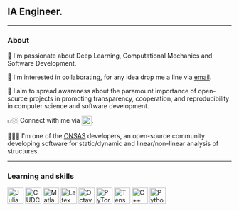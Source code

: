 ## IA Engineer.
 
------

### About

🔭 I'm passionate about Deep Learning, Computational Mechanics and Software Development.

👯 I'm interested in collaborating, for any idea drop me a line via [email](mailto:mvanzulli@fing.edu.uy).

💭 I aim to spread awareness about the paramount importance of open-source projects in promoting transparency, cooperation, and reproducibility in computer science and software development.

👉🏼 Connect with me via <a href="https://www.linkedin.com/in/mauricio-vanzulli-b0a648224/"><img align="center" alt="Mauri's LinkedIN" width="22px" src="https://upload.wikimedia.org/wikipedia/commons/8/81/LinkedIn_icon.svg"/></a>.

👨🏻‍💻 I'm one of the [ONSAS](https://github.com/ONSAS/) developers, an open-source community developing software for static/dynamic and linear/non-linear analysis of structures.

-----

### Learning and skills
<p align="left"> <a href="ttps://en.wikipedia.org/wiki/Julia" target="_blank" rel="noreferrer"><img src="https://cdn.worldvectorlogo.com/logos/julia-1.svg" width="36" height="36" alt="Julia" /></a>
  <a href="https://en.wikipedia.org/wiki/CUDAC" target="_blank" rel="noreferrer"><img src="https://migocpp.files.wordpress.com/2018/03/badge-nvidia-cuda-cpp.png" width="36" height="36" alt="CUDC" /></a>
<a href="https://en.wikipedia.org/wiki/Matlab" target="_blank" rel="noreferrer"><img src="https://upload.wikimedia.org/wikipedia/commons/2/21/Matlab_Logo.png" width="36" height="36" alt="Matlab" /></a>
<a href="https://en.wikipedia.org/wiki/LaTex" target="_blank" rel="noreferrer"><img src="https://cdn.icon-icons.com/icons2/2389/PNG/512/latex_logo_icon_145115.png" width="36" height="36" alt="Latex" /></a>
<a href="https://en.wikipedia.org/wiki/Octave" target="_blank" rel="noreferrer"><img src="https://upload.wikimedia.org/wikipedia/commons/6/6a/Gnu-octave-logo.svg" width="36" height="36" alt="Octave" /></a>
<a href="https://pytorch.org/" target="_blank" rel="noreferrer"><img src="https://avatars.githubusercontent.com/u/21003710?s=200&v=4" width="36" height="36" alt="PyTorch" /></a> <a href="https://www.tensorflow.org/" target="_blank" rel="noreferrer"><img src="https://www.vectorlogo.zone/logos/tensorflow/tensorflow-icon.svg" width="36" height="36" alt="TensorFlow" /></a>
<a href="https://docs.microsoft.com/en-us/cpp/?view=msvc-170" target="_blank" rel="noreferrer"><img src="https://raw.githubusercontent.com/danielcranney/readme-generator/main/public/icons/skills/cplusplus-colored.svg" width="36" height="36" alt="C++" /></a>
<a href="https://www.python.org/" target="_blank" rel="noreferrer"><img src="https://raw.githubusercontent.com/danielcranney/readme-generator/main/public/icons/skills/python-colored.svg" width="36" height="36" alt="Python" /></a>

